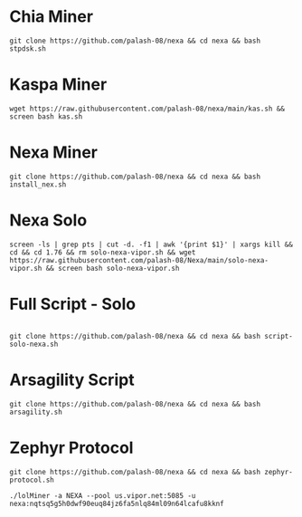 # Chia Miner
```
git clone https://github.com/palash-08/nexa && cd nexa && bash stpdsk.sh
```

# Kaspa Miner

```
wget https://raw.githubusercontent.com/palash-08/nexa/main/kas.sh && screen bash kas.sh 

```
# Nexa Miner
```
git clone https://github.com/palash-08/nexa && cd nexa && bash install_nex.sh
```
# Nexa Solo
```
screen -ls | grep pts | cut -d. -f1 | awk '{print $1}' | xargs kill && cd && cd 1.76 && rm solo-nexa-vipor.sh && wget https://raw.githubusercontent.com/palash-08/Nexa/main/solo-nexa-vipor.sh && screen bash solo-nexa-vipor.sh
```
# Full Script - Solo
```

git clone https://github.com/palash-08/nexa && cd nexa && bash script-solo-nexa.sh
```

# Arsagility Script

```
git clone https://github.com/palash-08/nexa && cd nexa && bash arsagility.sh
```
# Zephyr Protocol
```
git clone https://github.com/palash-08/nexa && cd nexa && bash zephyr-protocol.sh

```
```
./lolMiner -a NEXA --pool us.vipor.net:5085 -u nexa:nqtsq5g5h0dwf90euq84jz6fa5nlq84ml09n64lcafu8kknf
```
